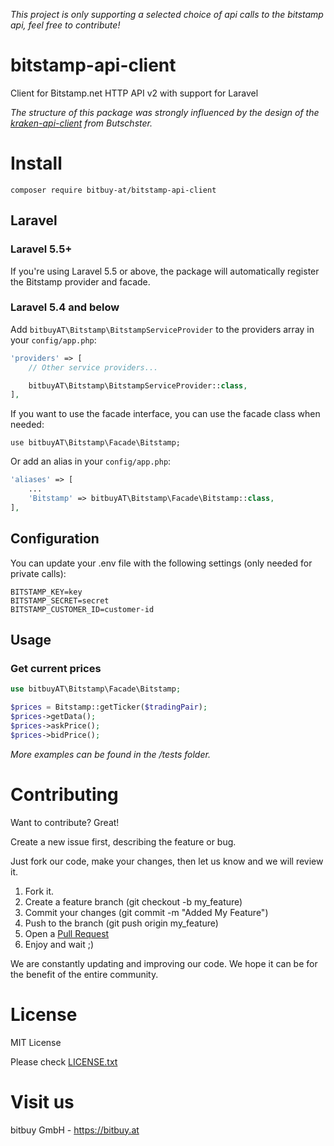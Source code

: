 *This project is only supporting a selected choice of api calls to the bitstamp api, feel free to contribute!*

# bitstamp-api-client
Client for Bitstamp.net HTTP API v2 with support for Laravel

*The structure of this package was strongly influenced by the design of the [kraken-api-client](https://github.com/butschster/kraken-api-client) from Butschster.*

# Install
```composer require bitbuy-at/bitstamp-api-client```

## Laravel
### Laravel 5.5+
If you're using Laravel 5.5 or above, the package will automatically register the Bitstamp provider and facade.

### Laravel 5.4 and below
Add `bitbuyAT\Bitstamp\BitstampServiceProvider` to the providers array in your `config/app.php`:

```php
'providers' => [
    // Other service providers...

    bitbuyAT\Bitstamp\BitstampServiceProvider::class,
],
```
If you want to use the facade interface, you can use the facade class when needed:
```
use bitbuyAT\Bitstamp\Facade\Bitstamp;
```
Or add an alias in your `config/app.php`:
```php
'aliases' => [
    ...
    'Bitstamp' => bitbuyAT\Bitstamp\Facade\Bitstamp::class,
],
```
## Configuration
You can update your .env file with the following settings (only needed for private calls):
```
BITSTAMP_KEY=key
BITSTAMP_SECRET=secret
BITSTAMP_CUSTOMER_ID=customer-id
```
## Usage

### Get current prices
```php
use bitbuyAT\Bitstamp\Facade\Bitstamp;

$prices = Bitstamp::getTicker($tradingPair);
$prices->getData();
$prices->askPrice();
$prices->bidPrice();
```

*More examples can be found in the /tests folder.*

# Contributing
Want to contribute? Great!

Create a new issue first, describing the feature or bug.

Just fork our code, make your changes, then let us know and we will review it.

1. Fork it.
2. Create a feature branch (git checkout -b my_feature)
3. Commit your changes (git commit -m "Added My Feature")
4. Push to the branch (git push origin my_feature)
5. Open a [Pull Request](https://github.com/bitbuyAT/bitstamp-api-client/compare)
6. Enjoy and wait ;)

We are constantly updating and improving our code. We hope it can be for the benefit of the entire community.

# License
MIT License

Please check [LICENSE.txt](https://github.com/bitbuyAT/bitstamp-api-client/blob/master/LICENSE.txt)

# Visit us

bitbuy GmbH - https://bitbuy.at


